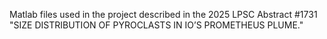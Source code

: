 Matlab files used in the project described in the 2025 LPSC Abstract #1731 "SIZE DISTRIBUTION OF PYROCLASTS IN IO’S PROMETHEUS PLUME."
